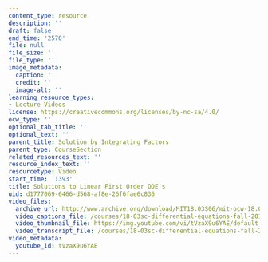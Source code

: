 ```yaml
---
content_type: resource
description: ''
draft: false
end_time: '2570'
file: null
file_size: ''
file_type: ''
image_metadata:
  caption: ''
  credit: ''
  image-alt: ''
learning_resource_types:
- Lecture Videos
license: https://creativecommons.org/licenses/by-nc-sa/4.0/
ocw_type: ''
optional_tab_title: ''
optional_text: ''
parent_title: Solution by Integrating Factors
parent_type: CourseSection
related_resources_text: ''
resource_index_text: ''
resourcetype: Video
start_time: '1393'
title: Solutions to Linear First Order ODE's
uid: d1777069-6466-d568-af8e-26f6fae6c836
video_files:
  archive_url: http://www.archive.org/download/MIT18.03S06/mit-ocw-18.03-lec3-10feb2003-220k_512kb.mp4
  video_captions_file: /courses/18-03sc-differential-equations-fall-2011/9d988c21c4cb5073a1feb56093120d8e_tVzaX9u6YAE.vtt
  video_thumbnail_file: https://img.youtube.com/vi/tVzaX9u6YAE/default.jpg
  video_transcript_file: /courses/18-03sc-differential-equations-fall-2011/f536f2c9808a04967a12d3d3ceb3598b_tVzaX9u6YAE.pdf
video_metadata:
  youtube_id: tVzaX9u6YAE
---
```

